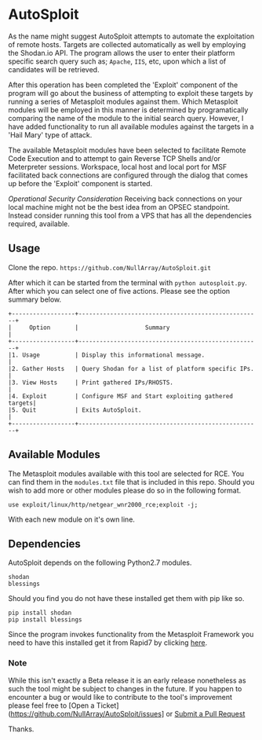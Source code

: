 # AutoSploit

As the name might suggest AutoSploit attempts to automate the exploitation of remote hosts. Targets are collected automatically as well by employing the Shodan.io API. The program allows the user to enter their platform specific search query such as; `Apache`, `IIS`, etc, upon which a list of candidates will be retrieved.                           

After this operation has been completed the 'Exploit' component of the program will go about the business of attempting to exploit these targets by running a series of Metasploit modules against them. Which Metasploit modules will be employed in this manner is determined by programatically comparing the name of the module to the initial search query. However, I have added functionality to run all available modules against the targets in a 'Hail Mary' type of attack.

The available Metasploit modules have been selected to facilitate Remote Code Execution and to attempt to gain Reverse TCP Shells and/or Meterpreter sessions. Workspace, local host and local port for MSF facilitated back connections are configured through the dialog that comes up before the 'Exploit' component is started.

*Operational Security Consideration*
Receiving back connections on your local machine might not be the best idea from an OPSEC standpoint. Instead consider running this tool from a VPS that has all the dependencies required, available.

## Usage

Clone the repo.
`https://github.com/NullArray/AutoSploit.git`

After which it can be started from the terminal with `python autosploit.py`. After which you can select one of five actions. Please see the option summary below.
```
+------------------+----------------------------------------------------+
|     Option       |                   Summary                          |
+------------------+----------------------------------------------------+
|1. Usage          | Display this informational message.                |
|2. Gather Hosts   | Query Shodan for a list of platform specific IPs.  |
|3. View Hosts     | Print gathered IPs/RHOSTS.                         |
|4. Exploit        | Configure MSF and Start exploiting gathered targets|
|5. Quit           | Exits AutoSploit.                                  |
+------------------+----------------------------------------------------+
```
## Available Modules
The Metasploit modules available with this tool are selected for RCE. You can find them in the `modules.txt` file that is included in this repo. Should you wish to add more or other modules please do so in the following format.
```
use exploit/linux/http/netgear_wnr2000_rce;exploit -j; 
```
With each new module on it's own line.

## Dependencies
AutoSploit depends on the following Python2.7 modules.
```
shodan
blessings
```
Should you find you do not have these installed get them with pip like so.
```
pip install shodan
pip install blessings
```
Since the program invokes functionality from the Metasploit Framework you need to have this installed get it from Rapid7 by clicking [here](https://www.rapid7.com/products/metasploit/).

### Note
While this isn't exactly a Beta release it is an early release nonetheless as such the tool might be subject to changes in the future. If you happen to encounter a bug or would like to contribute to the tool's improvement please feel free to [Open a Ticket](https://github.com/NullArray/AutoSploit/issues] or [Submit a Pull Request](https://github.com/NullArray/AutoSploit/pulls)

Thanks.



